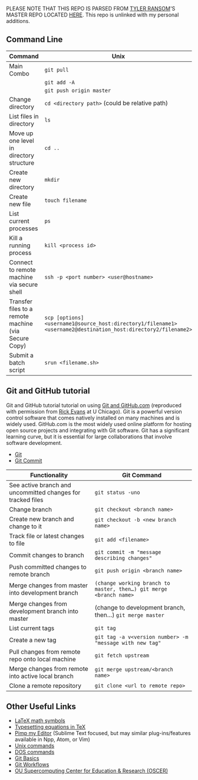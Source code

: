 PLEASE NOTE THAT THIS REPO IS PARSED FROM [TYLER RANSOM](http://tyleransom.github.io)'S MASTER REPO LOCATED [HERE](https://github.com/tyleransom/DScourseS20). This repo is unlinked with my personal additions.


## Command Line

| Command                                              | Unix                                                                                                         | DOS                                                                                                                              |
|------------------------------------------------------|--------------------------------------------------------------------------------------------------------------|----------------------------------------------------------------------------------------------------------------------------------|
| Main Combo                                           | `git pull`                                                                  | `cd `                                                                                                                              |
|                                                      | `git add -A`                                                                  | `cd `                                                                                                                              |
|                                                      | `git push origin master`                                                                  | `cd `                                                                                                                              |
| Change directory                                     | `cd <directory path>` (could be relative path)                                                                 | `cd `                                                                                                                              |
| List files in directory                              | `ls  `                                                                                                         | `dir`                                                                                                                              |
| Move up one level in directory structure             | `cd .. `                                                                                                       | `cd ..`                                                                                                                            |
| Create new directory                                 | `mkdir`                                                                                                        | `md`                                                                                                                              |
| Create new file                                      | `touch filename`                                                                                               | `copy con filename`                                                                                                               |
| List current processes                               | `ps`                                                                                                           | `tasklist`                                                                                                                         |
| Kill a running process                               | `kill <process id>`                                                                                            | `Taskkill /PID <process id> /F  `                                                                                                  |
| Connect to remote machine via secure shell           | `ssh -p <port number> <user@hostname>`                                                                         | `<path to PuTTY.exe> -ssh <username@host> <port number>  `                                                                         |
| Transfer files to a remote machine (via Secure Copy) | `scp [options] <username1@source_host:directory1/filename1> <username2@destination_host:directory2/filename2>` | `pscp -scp [options] <username1@source_host:directory1/filename1> <username2@destination_host:directory2/filename2>`              |
| Submit a batch script                                | `srun <filename.sh>`                                                                                           | unlikely to do this. If need to, see [here](https://stackoverflow.com/questions/26522789/how-to-run-sh-on-windows-command-prompt) |


## Git and GitHub tutorial

Git and GitHub tutorial tutorial on using [Git and GitHub.com](https://github.com/tyleransom/DScourseS20/blob/master/Productivity/git_tutorial.pdf) (reproduced with permission from [Rick Evans](https://github.com/rickecon) at U Chicago). Git is a powerful version control software that comes natively installed on many machines and is widely used. GitHub.com is the most widely used online platform for hosting open source projects and integrating with Git software. Git has a significant learning curve, but it is essential for large collaborations that involve software development.

* [Git](https://xkcd.com/1597/)
* [Git Commit](https://xkcd.com/1296/)

| Functionality                                               | Git Command                                                      |
|-------------------------------------------------------------|------------------------------------------------------------------|
| See active branch and uncommitted changes for tracked files | `git status -uno`                                                  |
| Change branch                                               | `git checkout <branch name>`                                       |
| Create new branch and change to it                          | `git checkout -b <new branch name>`                                |
| Track file or latest changes to file                        | `git add <filename>`                                               |
| Commit changes to branch                                    | `git commit -m "message describing changes" `                      |
| Push committed changes to remote branch                     | `git push origin <branch name>`                                |
| Merge changes from master into development branch           | `(change working branch to master, then…) git merge <branch name>` |
| Merge changes from development branch into master           | (change to development branch, then…) `git merge master`           |
| List current tags                                           | `git tag`                                                          |
| Create a new tag                                            | `git tag -a v<version number> -m "message with new tag"`           |
| Pull changes from remote repo onto local machine            | `git fetch upstream`                                               |
| Merge changes from remote into active local branch          | `git merge upstream/<branch name>`                                 |
| Clone a remote repository                                   | `git clone <url to remote repo>`                                  |



## Other Useful Links

* [LaTeX math symbols](http://web.ift.uib.no/Teori/KURS/WRK/TeX/symALL.html)
* [Typesetting equations in TeX](http://moser-isi.ethz.ch/docs/typeset_equations.pdf)
* [Pimp my Editor](http://slides.com/nicklang/pimp-my-editor#/) (Sublime Text focused, but may similar plug-ins/features available in Npp, Atom, or Vim)
* [Unix commands](https://files.fosswire.com/2007/08/fwunixref.pdf)
* [DOS commands](https://en.wikipedia.org/wiki/List_of_DOS_commands)
* [Git Basics](https://www.youtube.com/watch?v=U8GBXvdmHT4)
* [Git Workflows](http://blog.endpoint.com/2014/05/git-workflows-that-work.html)
* [OU Supercomputing Center for Education & Research (OSCER)](http://www.ou.edu/oscer.html)

